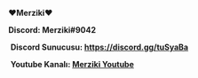 **❤️Merziki❤️**


**Discord: Merziki#9042**

​
**Discord Sunucusu: https://discord.gg/tuSyaBa**

​
**Youtube Kanalı: [Merziki Youtube](https://youtube.com/merziki?view_as=subscriber)**